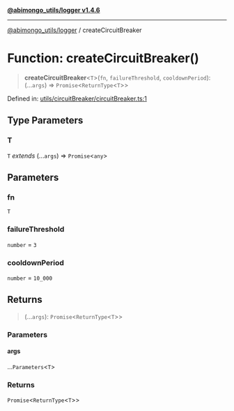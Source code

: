 [**@abimongo_utils/logger v1.4.6**](../README.md)

***

[@abimongo_utils/logger](../README.md) / createCircuitBreaker

# Function: createCircuitBreaker()

> **createCircuitBreaker**\<`T`\>(`fn`, `failureThreshold`, `cooldownPeriod`): (...`args`) => `Promise`\<`ReturnType`\<`T`\>\>

Defined in: [utils/circuitBreaker/circuitBreaker.ts:1](https://github.com/NodEm9/abimongo_utils/blob/44bde4aba239181e6f4030255b47a0bd30e0063b/logger/src/utils/circuitBreaker/circuitBreaker.ts#L1)

## Type Parameters

### T

`T` *extends* (...`args`) => `Promise`\<`any`\>

## Parameters

### fn

`T`

### failureThreshold

`number` = `3`

### cooldownPeriod

`number` = `10_000`

## Returns

> (...`args`): `Promise`\<`ReturnType`\<`T`\>\>

### Parameters

#### args

...`Parameters`\<`T`\>

### Returns

`Promise`\<`ReturnType`\<`T`\>\>
